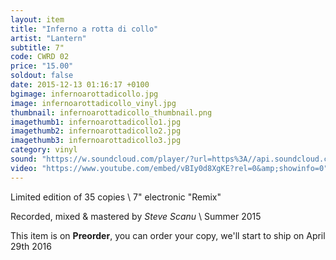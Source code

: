 ```yaml
---
layout: item
title: "Inferno a rotta di collo"
artist: "Lantern"
subtitle: 7"
code: CWRD 02
price: "15.00"
soldout: false
date: 2015-12-13 01:16:17 +0100
bgimage: infernoarottadicollo.jpg
image: infernoarottadicollo_vinyl.jpg
thumbnail: infernoarottadicollo_thumbnail.png
imagethumb1: infernoarottadicollo1.jpg
imagethumb2: infernoarottadicollo2.jpg
imagethumb3: infernoarottadicollo3.jpg
category: vinyl
sound: "https://w.soundcloud.com/player/?url=https%3A//api.soundcloud.com/tracks/257696993&amp;color=ff5500&amp;auto_play=false&amp;hide_related=false&amp;show_comments=true&amp;show_user=true&amp;show_reposts=false"
video: "https://www.youtube.com/embed/vBIy0d8XgKE?rel=0&amp;showinfo=0"
---
```


Limited edition of 35 copies \\
7" electronic "Remix"

Recorded, mixed & mastered by *Steve Scanu* \\
Summer 2015

This item is on  **Preorder**, you can order your copy,
we'll start to ship on April 29th 2016